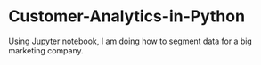 # Customer-Analytics-in-Python
Using Jupyter notebook, I am doing how to segment data for a big marketing company.
